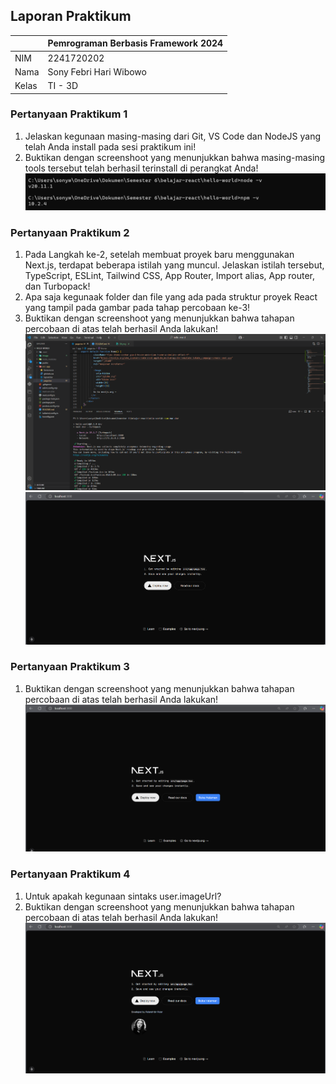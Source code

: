 ## Laporan Praktikum

|       | Pemrograman Berbasis Framework 2024 |
| ----- | ----------------------------------- |
| NIM   | 2241720202                          |
| Nama  | Sony Febri Hari Wibowo              |
| Kelas | TI - 3D                             |

### Pertanyaan Praktikum 1

1. Jelaskan kegunaan masing-masing dari Git, VS Code dan NodeJS yang telah Anda install
   pada sesi praktikum ini!
2. Buktikan dengan screenshoot yang menunjukkan bahwa masing-masing tools tersebut
   telah berhasil terinstall di perangkat Anda!
   ![Screenshot](image/01.png)

### Pertanyaan Praktikum 2

1. Pada Langkah ke-2, setelah membuat proyek baru menggunakan Next.js, terdapat beberapa
   istilah yang muncul. Jelaskan istilah tersebut, TypeScript, ESLint, Tailwind CSS, App
   Router, Import alias, App router, dan Turbopack!
2. Apa saja kegunaak folder dan file yang ada pada struktur proyek React yang tampil pada
   gambar pada tahap percobaan ke-3!
3. Buktikan dengan screenshoot yang menunjukkan bahwa tahapan percobaan di atas telah
   berhasil Anda lakukan!
   ![Screenshot](image/02.png)
   ![Screenshot](image/03.png)

### Pertanyaan Praktikum 3

1. Buktikan dengan screenshoot yang menunjukkan bahwa tahapan percobaan di atas telah
   berhasil Anda lakukan!
   ![Screenshot](image/04.png)

### Pertanyaan Praktikum 4

1. Untuk apakah kegunaan sintaks user.imageUrl?
2. Buktikan dengan screenshoot yang menunjukkan bahwa tahapan percobaan di atas telah
   berhasil Anda lakukan!
   ![Screenshot](image/05.png)
